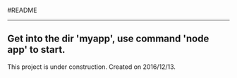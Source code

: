 #README

-------
Get into the dir 'myapp', use command 'node app' to start.
-------
This project is under construction. Created on 2016/12/13.